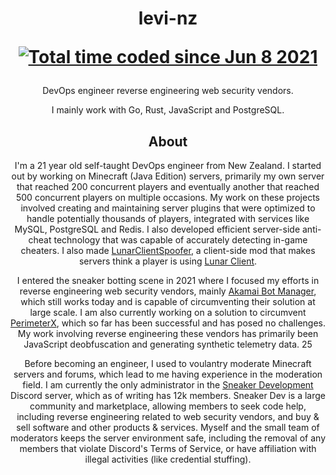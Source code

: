<h1 align="center">
  levi-nz
  
  <a href="https://wakatime.com/@9a9d9bfd-df42-45cc-a427-77a6f9a76f70"><img src="https://wakatime.com/badge/user/9a9d9bfd-df42-45cc-a427-77a6f9a76f70.svg" alt="Total time coded since Jun 8 2021" /></a>
</h1>

<p align="center">
  DevOps engineer reverse engineering web security vendors.
</p>

<p align="center">
  I mainly work with Go, Rust, JavaScript and PostgreSQL.
</p>

<h2 align="center">
  About
</h2>

<p align="center">
I'm a 21 year old self-taught DevOps engineer from New Zealand. I started out by working on Minecraft (Java Edition) servers,
primarily my own server that reached 200 concurrent players and eventually another that reached 500 concurrent players on multiple occasions. My work on  these projects involved creating and maintaining server plugins that were optimized to handle potentially thousands of players, integrated with services  like MySQL, PostgreSQL and Redis. I also developed efficient server-side anti-cheat technology that was capable of accurately detecting in-game cheaters. I  also made <a href="https://github.com/levi-nz/LunarClientSpoofer">LunarClientSpoofer</a>, a client-side mod that makes servers think a player is using <a   href="https://www.lunarclient.com">Lunar Client</a>.
</p>

<p align="center">
I entered the sneaker botting scene in 2021 where I focused my efforts in reverse engineering web security vendors, mainly <a href="https://www.akamai.com/products/bot-manager">Akamai Bot Manager</a>, which still works today and is capable of circumventing their solution at large scale. I am also currently working on a solution to circumvent <a href="https://www.perimeterx.com">PerimeterX</a>, which so far has been successful and has posed no challenges. My work involving reverse engineering these vendors has primarily been JavaScript deobfuscation and generating synthetic telemetry data.
25
</p>

<p align="center">
Before becoming an engineer, I used to voulantry moderate Minecraft servers and forums, which lead to me having experience in the moderation field. I am currently the only administrator in the <a href="https://discord.gg/sneakerdev">Sneaker Development</a> Discord server, which as of writing has 12k members. Sneaker Dev is a large community and marketplace, allowing members to seek code help, including reverse engineering related to web security vendors, and buy & sell software and other products & services. Myself and the small team of moderators keeps the server environment safe, including the removal of any members that violate Discord's Terms of Service, or have affiliation with illegal activities (like credential stuffing).
</p>
